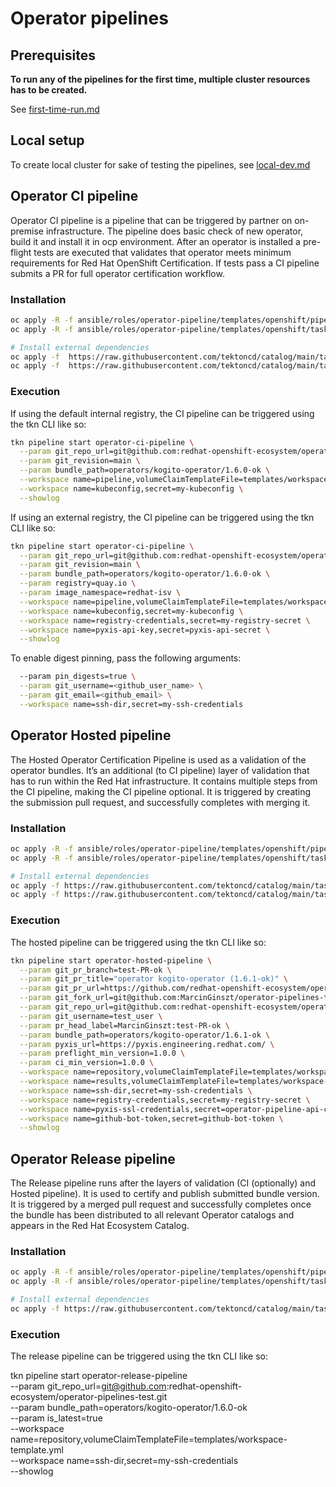 # Operator pipelines

## Prerequisites

**To run any of the pipelines for the first time, multiple cluster resources has to be created.**

See [first-time-run.md](docs/first-time-run.md)

## Local setup
To create local cluster for sake of testing the pipelines, see [local-dev.md](docs/local-dev.md)


## Operator CI pipeline

Operator CI pipeline is a pipeline that can be triggered by partner on on-premise
infrastructure. The pipeline does basic check of new operator, build it and install
it in ocp environment. After an operator is installed a pre-flight tests are executed
that validates that operator meets minimum requirements for Red Hat OpenShift Certification.
If tests pass a CI pipeline submits a PR for full operator certification workflow.

### Installation
```bash
oc apply -R -f ansible/roles/operator-pipeline/templates/openshift/pipelines/operator-ci-pipeline.yml
oc apply -R -f ansible/roles/operator-pipeline/templates/openshift/tasks

# Install external dependencies
oc apply -f  https://raw.githubusercontent.com/tektoncd/catalog/main/task/yaml-lint/0.1/yaml-lint.yaml
oc apply -f  https://raw.githubusercontent.com/tektoncd/catalog/main/task/git-clone/0.4/git-clone.yaml
```

### Execution
If using the default internal registry, the CI pipeline can be triggered using the tkn CLI like so:

```bash
tkn pipeline start operator-ci-pipeline \
  --param git_repo_url=git@github.com:redhat-openshift-ecosystem/operator-pipelines-test.git \
  --param git_revision=main \
  --param bundle_path=operators/kogito-operator/1.6.0-ok \
  --workspace name=pipeline,volumeClaimTemplateFile=templates/workspace-template.yml \
  --workspace name=kubeconfig,secret=my-kubeconfig \
  --showlog
```
If using an external registry, the CI pipeline can be triggered using the tkn CLI like so:

```bash
tkn pipeline start operator-ci-pipeline \
  --param git_repo_url=git@github.com:redhat-openshift-ecosystem/operator-pipelines-test.git \
  --param git_revision=main \
  --param bundle_path=operators/kogito-operator/1.6.0-ok \
  --param registry=quay.io \
  --param image_namespace=redhat-isv \
  --workspace name=pipeline,volumeClaimTemplateFile=templates/workspace-template.yml \
  --workspace name=kubeconfig,secret=my-kubeconfig \
  --workspace name=registry-credentials,secret=my-registry-secret \
  --workspace name=pyxis-api-key,secret=pyxis-api-secret \
  --showlog
```

To enable digest pinning, pass the following arguments:

```bash
  --param pin_digests=true \
  --param git_username=<github_user_name> \
  --param git_email=<github_email> \
  --workspace name=ssh-dir,secret=my-ssh-credentials
```

## Operator Hosted pipeline
The Hosted Operator Certification Pipeline is used as a validation of the operator
bundles. It’s an additional (to CI pipeline) layer of validation that has to run within
the Red Hat infrastructure. It contains multiple steps from the CI pipeline, making the CI pipeline optional.
It is triggered by creating the submission pull request, and successfully completes with merging it.

### Installation
```bash
oc apply -R -f ansible/roles/operator-pipeline/templates/openshift/pipelines/operator-hosted-pipeline.yml
oc apply -R -f ansible/roles/operator-pipeline/templates/openshift/tasks

# Install external dependencies
oc apply -f https://raw.githubusercontent.com/tektoncd/catalog/main/task/yaml-lint/0.1/yaml-lint.yaml
oc apply -f https://raw.githubusercontent.com/tektoncd/catalog/main/task/git-clone/0.4/git-clone.yaml
```

### Execution
The hosted pipeline can be triggered using the tkn CLI like so:

```bash
tkn pipeline start operator-hosted-pipeline \
  --param git_pr_branch=test-PR-ok \
  --param git_pr_title="operator kogito-operator (1.6.1-ok)" \
  --param git_pr_url=https://github.com/redhat-openshift-ecosystem/operator-pipelines-test/pull/2 \
  --param git_fork_url=git@github.com:MarcinGinszt/operator-pipelines-test.git \
  --param git_repo_url=git@github.com:redhat-openshift-ecosystem/operator-pipelines-test.git \
  --param git_username=test_user \
  --param pr_head_label=MarcinGinszt:test-PR-ok \
  --param bundle_path=operators/kogito-operator/1.6.1-ok \
  --param pyxis_url=https://pyxis.engineering.redhat.com/ \
  --param preflight_min_version=1.0.0 \
  --param ci_min_version=1.0.0 \
  --workspace name=repository,volumeClaimTemplateFile=templates/workspace-template.yml \
  --workspace name=results,volumeClaimTemplateFile=templates/workspace-template.yml \
  --workspace name=ssh-dir,secret=my-ssh-credentials \
  --workspace name=registry-credentials,secret=my-registry-secret \
  --workspace name=pyxis-ssl-credentials,secret=operator-pipeline-api-certs \
  --workspace name=github-bot-token,secret=github-bot-token \
  --showlog
```


## Operator Release pipeline
The Release pipeline runs after the layers of validation (CI (optionally) and Hosted pipeline).
It is used to certify and publish submitted bundle version.
It is triggered by a merged pull request and successfully completes
once the bundle has been distributed to all relevant Operator catalogs and appears in the Red Hat Ecosystem Catalog.



### Installation

```bash
oc apply -R -f ansible/roles/operator-pipeline/templates/openshift/pipelines/operator-release-pipeline.yml
oc apply -R -f ansible/roles/operator-pipeline/templates/openshift/tasks

# Install external dependencies
oc apply -f https://raw.githubusercontent.com/tektoncd/catalog/main/task/git-clone/0.4/git-clone.yaml
```

### Execution
The release pipeline can be triggered using the tkn CLI like so:


tkn pipeline start operator-release-pipeline \
  --param git_repo_url=git@github.com:redhat-openshift-ecosystem/operator-pipelines-test.git \
  --param bundle_path=operators/kogito-operator/1.6.0-ok \
  --param is_latest=true \
  --workspace name=repository,volumeClaimTemplateFile=templates/workspace-template.yml \
  --workspace name=ssh-dir,secret=my-ssh-credentials \
  --showlog
